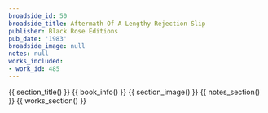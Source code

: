 ```yaml
---
broadside_id: 50
broadside_title: Aftermath Of A Lengthy Rejection Slip
publisher: Black Rose Editions
pub_date: '1983'
broadside_image: null
notes: null
works_included:
- work_id: 485
---
```


{{ section_title() }}
{{ book_info() }}
{{ section_image() }}
{{ notes_section() }}
{{ works_section() }}
